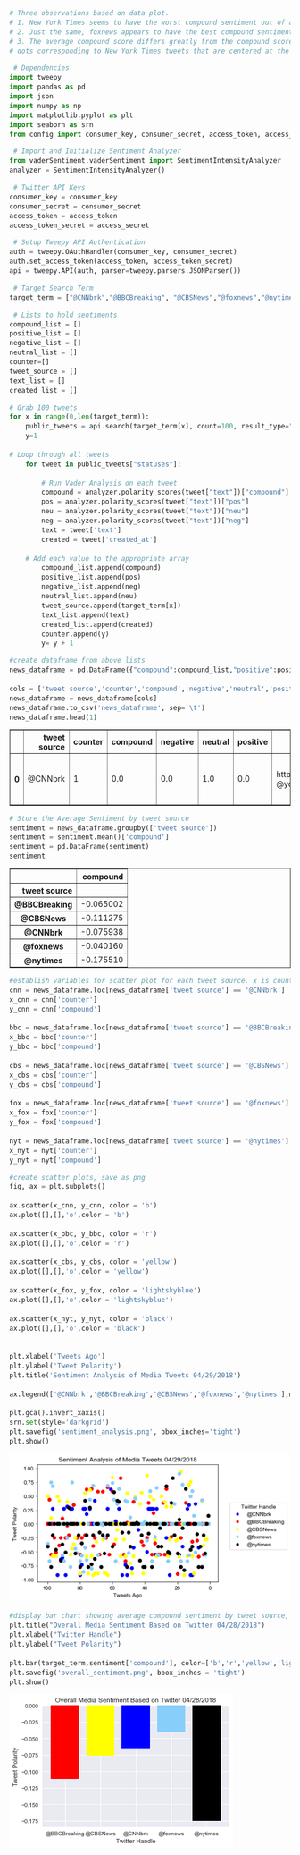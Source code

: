 

```python
# Three observations based on data plot.
# 1. New York Times seems to have the worst compound sentiment out of all tweet sources every time I run the script.
# 2. Just the same, foxnews appears to have the best compound sentiment out of all tweet sources every time I run the script.
# 3. The average compound score differs greatly from the compound score of each tweet, as indicated by the great number of black
# dots corresponding to New York Times tweets that are centered at the zero line on the "per tweet" chart.
```


```python
 # Dependencies
import tweepy
import pandas as pd
import json
import numpy as np
import matplotlib.pyplot as plt
import seaborn as srn
from config import consumer_key, consumer_secret, access_token, access_secret
```


```python
 # Import and Initialize Sentiment Analyzer
from vaderSentiment.vaderSentiment import SentimentIntensityAnalyzer
analyzer = SentimentIntensityAnalyzer()
```


```python
 # Twitter API Keys
consumer_key = consumer_key
consumer_secret = consumer_secret
access_token = access_token
access_token_secret = access_secret
```


```python
 # Setup Tweepy API Authentication
auth = tweepy.OAuthHandler(consumer_key, consumer_secret)
auth.set_access_token(access_token, access_token_secret)
api = tweepy.API(auth, parser=tweepy.parsers.JSONParser())
```


```python
 # Target Search Term
target_term = ["@CNNbrk","@BBCBreaking", "@CBSNews","@foxnews","@nytimes"]
```


```python
 # Lists to hold sentiments
compound_list = []
positive_list = []
negative_list = []
neutral_list = []
counter=[]
tweet_source = []
text_list = []
created_list = []
```


```python
# Grab 100 tweets
for x in range(0,len(target_term)):
    public_tweets = api.search(target_term[x], count=100, result_type="recent")
    y=1

# Loop through all tweets
    for tweet in public_tweets["statuses"]:

        # Run Vader Analysis on each tweet
        compound = analyzer.polarity_scores(tweet["text"])["compound"]
        pos = analyzer.polarity_scores(tweet["text"])["pos"]
        neu = analyzer.polarity_scores(tweet["text"])["neu"]
        neg = analyzer.polarity_scores(tweet["text"])["neg"]
        text = tweet['text']
        created = tweet['created_at']
        
    # Add each value to the appropriate array
        compound_list.append(compound)
        positive_list.append(pos)
        negative_list.append(neg)
        neutral_list.append(neu)
        tweet_source.append(target_term[x])
        text_list.append(text)
        created_list.append(created)
        counter.append(y)
        y= y + 1
```


```python
#create dataframe from above lists
news_dataframe = pd.DataFrame({"compound":compound_list,"positive":positive_list,"negative":negative_list,"neutral":neutral_list,"counter":counter, "tweet source":tweet_source, 'text':text_list, "created_at":created_list})

cols = ['tweet source','counter','compound','negative','neutral','positive','text','created_at']
news_dataframe = news_dataframe[cols]
news_dataframe.to_csv('news_dataframe', sep='\t')
news_dataframe.head(1)
```




<div>
<style scoped>
    .dataframe tbody tr th:only-of-type {
        vertical-align: middle;
    }

    .dataframe tbody tr th {
        vertical-align: top;
    }

    .dataframe thead th {
        text-align: right;
    }
</style>
<table border="1" class="dataframe">
  <thead>
    <tr style="text-align: right;">
      <th></th>
      <th>tweet source</th>
      <th>counter</th>
      <th>compound</th>
      <th>negative</th>
      <th>neutral</th>
      <th>positive</th>
      <th>text</th>
      <th>created_at</th>
    </tr>
  </thead>
  <tbody>
    <tr>
      <th>0</th>
      <td>@CNNbrk</td>
      <td>1</td>
      <td>0.0</td>
      <td>0.0</td>
      <td>1.0</td>
      <td>0.0</td>
      <td>https://t.co/Jl1GWHC0ct @eBay @youtube @Facebo...</td>
      <td>Thu Apr 26 23:25:05 +0000 2018</td>
    </tr>
  </tbody>
</table>
</div>




```python
# Store the Average Sentiment by tweet source
sentiment = news_dataframe.groupby(['tweet source'])
sentiment = sentiment.mean()['compound']
sentiment = pd.DataFrame(sentiment)
sentiment
```




<div>
<style scoped>
    .dataframe tbody tr th:only-of-type {
        vertical-align: middle;
    }

    .dataframe tbody tr th {
        vertical-align: top;
    }

    .dataframe thead th {
        text-align: right;
    }
</style>
<table border="1" class="dataframe">
  <thead>
    <tr style="text-align: right;">
      <th></th>
      <th>compound</th>
    </tr>
    <tr>
      <th>tweet source</th>
      <th></th>
    </tr>
  </thead>
  <tbody>
    <tr>
      <th>@BBCBreaking</th>
      <td>-0.065002</td>
    </tr>
    <tr>
      <th>@CBSNews</th>
      <td>-0.111275</td>
    </tr>
    <tr>
      <th>@CNNbrk</th>
      <td>-0.075938</td>
    </tr>
    <tr>
      <th>@foxnews</th>
      <td>-0.040160</td>
    </tr>
    <tr>
      <th>@nytimes</th>
      <td>-0.175510</td>
    </tr>
  </tbody>
</table>
</div>




```python
#establish variables for scatter plot for each tweet source. x is counts, y is compound sentiments
cnn = news_dataframe.loc[news_dataframe['tweet source'] == '@CNNbrk']
x_cnn = cnn['counter']
y_cnn = cnn['compound']

bbc = news_dataframe.loc[news_dataframe['tweet source'] == '@BBCBreaking']
x_bbc = bbc['counter']
y_bbc = bbc['compound']

cbs = news_dataframe.loc[news_dataframe['tweet source'] == '@CBSNews']
x_cbs = cbs['counter']
y_cbs = cbs['compound']

fox = news_dataframe.loc[news_dataframe['tweet source'] == '@foxnews']
x_fox = fox['counter']
y_fox = fox['compound']

nyt = news_dataframe.loc[news_dataframe['tweet source'] == '@nytimes']
x_nyt = nyt['counter']
y_nyt = nyt['compound']
```


```python
#create scatter plots, save as png
fig, ax = plt.subplots()

ax.scatter(x_cnn, y_cnn, color = 'b')
ax.plot([],[],'o',color = 'b')

ax.scatter(x_bbc, y_bbc, color = 'r')
ax.plot([],[],'o',color = 'r')

ax.scatter(x_cbs, y_cbs, color = 'yellow')
ax.plot([],[],'o',color = 'yellow')

ax.scatter(x_fox, y_fox, color = 'lightskyblue')
ax.plot([],[],'o',color = 'lightskyblue')

ax.scatter(x_nyt, y_nyt, color = 'black')
ax.plot([],[],'o',color = 'black')


plt.xlabel('Tweets Ago')
plt.ylabel('Tweet Polarity')
plt.title('Sentiment Analysis of Media Tweets 04/29/2018')

ax.legend(['@CNNbrk','@BBCBreaking','@CBSNews','@foxnews','@nytimes'],markerscale=0.7, scatterpoints=1, fontsize=10,bbox_to_anchor=(1.05, 0.7),title='Twitter Handle')

plt.gca().invert_xaxis()
srn.set(style='darkgrid')
plt.savefig('sentiment_analysis.png', bbox_inches='tight')
plt.show()
```


![png](output_11_0.png)



```python
#display bar chart showing average compound sentiment by tweet source, save to png
plt.title("Overall Media Sentiment Based on Twitter 04/28/2018")
plt.xlabel("Twitter Handle")
plt.ylabel("Tweet Polarity")

plt.bar(target_term,sentiment['compound'], color=['b','r','yellow','lightskyblue','black'])
plt.savefig('overall_sentiment.png', bbox_inches = 'tight')
plt.show()
```


![png](output_12_0.png)

